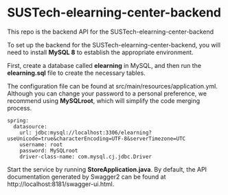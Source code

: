 # SUSTech-elearning-center-backend

This repo is the backend API for the SUSTech-elearning-center-backend

To set up the backend for the SUSTech-elearning-center-backend, 
you will need to install **MySQL 8** to establish the appropriate environment. 

First, create a database called **elearning** in MySQL, 
and then run the **elearning.sql** file to create the necessary tables.

The configuration file can be found at src/main/resources/application.yml. 
Although you can change your password to a personal preference, 
we recommend using **MySQLroot**, which will simplify the code merging process.

```
spring:
  datasource:
    url: jdbc:mysql://localhost:3306/elearning?useUnicode=true&characterEncoding=UTF-8&serverTimezone=UTC
    username: root
    password: MySQLroot
    driver-class-name: com.mysql.cj.jdbc.Driver
```

Start the service by running **StoreApplication.java**. 
By default, the API documentation generated by Swagger2 can be found at http://localhost:8181/swagger-ui.html.
